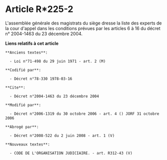 # Article R*225-2

L'assemblée générale des magistrats du siège dresse la liste des experts de la cour d'appel dans les conditions prévues par
les articles 6 à 16 du décret n° 2004-1463 du 23 décembre 2004.

**Liens relatifs à cet article**

	**Anciens textes**:

	  - Loi n°71-498 du 29 juin 1971 - art. 2 (M)

	**Codifié par**:

	  - Décret n°78-330 1978-03-16

	**Cite**:

	  - Décret n°2004-1463 du 23 décembre 2004

	**Modifié par**:

	  - Décret n°2006-1319 du 30 octobre 2006 - art. 4 () JORF 31 octobre 2006

	**Abrogé par**:

	  - Décret n°2008-522 du 2 juin 2008 - art. 1 (V)

	**Nouveaux textes**:

	  - CODE DE L'ORGANISATION JUDICIAIRE. - art. R312-43 (V)
